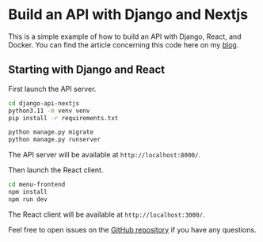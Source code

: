 # Build an API with Django and Nextjs

This is a simple example of how to build an API with Django, React, and Docker. You can find the
article concerning this code here on my [blog](https://koladev.xyz/posts/django-nextjs-crud/).

## Starting with Django and React

First launch the API server. 

```bash
cd django-api-nextjs
python3.11 -m venv venv
pip install -r requirements.txt

python manage.py migrate
python manage.py runserver
```

The API server will be available at `http://localhost:8000/`.

Then launch the React client.

```bash
cd menu-frontend
npm install
npm run dev
```

The React client will be available at `http://localhost:3000/`.

Feel free to open issues on the [GitHub repository](https://github.com/koladev32/django-api-nextjs) if you have any questions.
